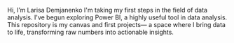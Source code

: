 Hi, I’m Larisa Demjanenko
I'm taking my first steps in the field of data analysis.
I've begun exploring Power BI, a highly useful tool in data analysis.
This repository is my canvas and first projects— a space where I bring data to life, transforming raw numbers into actionable insights.


